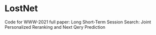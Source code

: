 # LostNet
Code for WWW-2021 full paper: Long Short-Term Session Search: Joint Personalized Reranking and Next Qery Prediction
